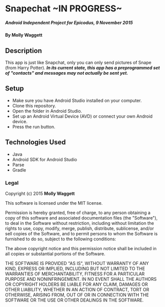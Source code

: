 # Snapechat ~IN PROGRESS~

##### _Android Independent Project for Epicodus, 9 November 2015_

#### By Molly Waggett

## Description

This app is just like Snapchat, only you can only send pictures of Snape (from Harry Potter).
**_In its current state, this app has a preprogrammed set of "contacts" and messages may not actually be sent yet._**

## Setup

* Make sure you have Android Studio installed on your computer.
* Clone this repository.
* Open the folder in Android Studio.
* Set up an Android Virtual Device (AVD) or connect your own Android device.
* Press the run button.

## Technologies Used

* Java
* Android SDK for Android Studio
* Parse
* Gradle

### Legal

Copyright (c) 2015 **Molly Waggett**

This software is licensed under the MIT license.

Permission is hereby granted, free of charge, to any person obtaining a copy
of this software and associated documentation files (the "Software"), to deal
in the Software without restriction, including without limitation the rights
to use, copy, modify, merge, publish, distribute, sublicense, and/or sell
copies of the Software, and to permit persons to whom the Software is
furnished to do so, subject to the following conditions:

The above copyright notice and this permission notice shall be included in
all copies or substantial portions of the Software.

THE SOFTWARE IS PROVIDED "AS IS", WITHOUT WARRANTY OF ANY KIND, EXPRESS OR
IMPLIED, INCLUDING BUT NOT LIMITED TO THE WARRANTIES OF MERCHANTABILITY,
FITNESS FOR A PARTICULAR PURPOSE AND NONINFRINGEMENT. IN NO EVENT SHALL THE
AUTHORS OR COPYRIGHT HOLDERS BE LIABLE FOR ANY CLAIM, DAMAGES OR OTHER
LIABILITY, WHETHER IN AN ACTION OF CONTRACT, TORT OR OTHERWISE, ARISING FROM,
OUT OF OR IN CONNECTION WITH THE SOFTWARE OR THE USE OR OTHER DEALINGS IN
THE SOFTWARE.
